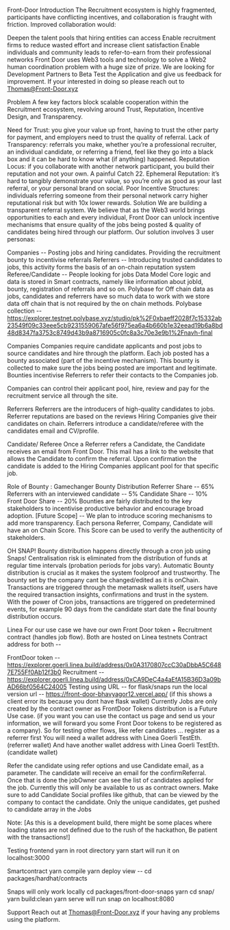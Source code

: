 Front-Door
Introduction
The Recruitment ecosystem is highly fragmented, participants have conflicting incentives, and collaboration is fraught with friction. Improved collaboration would:

Deepen the talent pools that hiring entities can access
Enable recruitment firms to reduce wasted effort and increase client satisfaction
Enable individuals and community leads to refer-to-earn from their professional networks Front Door uses Web3 tools and technology to solve a Web2 human coordination problem with a huge size of prize.
We are looking for Development Partners to Beta Test the Application and give us feedback for improvement. If your interested in doing so please reach out to Thomas@Front-Door.xyz

Problem
A few key factors block scalable cooperation within the Recruitment ecosystem, revolving around Trust, Reputation, Incentive Design, and Transparency.

Need for Trust: you give your value up front, having to trust the other party for payment, and employers need to trust the quality of referral.
Lack of Transparency: referrals you make, whether you’re a professional recruiter, an individual candidate, or referring a friend, feel like they go into a black box and it can be hard to know what (if anything) happened.
Reputation Locus: if you collaborate with another network participant, you build their reputation and not your own. A painful Catch 22.
Ephemeral Reputation: it’s hard to tangibly demonstrate your value, so you’re only as good as your last referral, or your personal brand on social.
Poor Incentive Structures: individuals referring someone from their personal network carry higher reputational risk but with 10x lower rewards.
Solution
We are building a transparent referral system. We believe that as the Web3 world brings opportunities to each and every individual, Front Door can unlock incentive mechanisms that ensure quality of the jobs being posted & quality of candidates being hired through our platform. Our solution involves 3 user personas:

Companies -- Posting jobs and hiring candidates. Providing the recruitment bounty to incentivise referrals
Referrers -- Introducing trusted candidates to jobs, this activity forms the basis of an on-chain reputation system
Referee/Candidate -- People looking for jobs
Data Model
Core logic and data is stored in Smart contracts, namely like information about jobId, bounty, registration of referrals and so on. Polybase for Off chain data as jobs, candidates and referrers have so much data to work with we store data off chain that is not required by the on chain methods. Polybase collection -- https://explorer.testnet.polybase.xyz/studio/pk%2F0xbaeff2028f7c15332ab23549f09c33eee5cb9231559067afe56f975ea6a4b660b1e32eead19b6a8bd48d8347fa3753c8749d43b9a8716905c0fc8a3c70e3e9b1%2Fnavh-final

Companies
Companies require candidate applicants and post jobs to source candidates and hire through the platform. Each job posted has a bounty associated (part of the incentive mechanism). This bounty is collected to make sure the jobs being posted are important and legitimate. Bounties incentivise Referrers to refer their contacts to the Companies job.

Companies can control their applicant pool, hire, review and pay for the recruitment service all through the site.

Referrers
Referrers are the introducers of high-quality candidates to jobs. Referrer reputations are based on the reviews Hiring Companies give their candidates on chain. Referrers introduce a candidate/referee with the candidates email and CV/profile.

Candidate/ Referee
Once a Referrer refers a Candidate, the Candidate receives an email from Front Door. This mail has a link to the website that allows the Candidate to confirm the referral. Upon confirmation the candidate is added to the Hiring Companies applicant pool for that specific job.

Role of Bounty : Gamechanger
Bounty Distribution
Referrer Share -- 65%
Referrers with an interviewed candidate -- 5%
Candidate Share -- 10%
Front Door Share -- 20%
Bounties are fairly distributed to the key stakeholders to incentivise productive behavior and encourage broad adoption. [Future Scope] -- We plan to introduce scoring mechanisms to add more transparency. Each persona Referrer, Company, Candidate will have an on Chain Score. This Score can be used to verify the authenticity of stakeholders.

OH SNAP!
Bounty distribution happens directly through a cron job using Snaps! Centralisation risk is eliminated from the distribution of funds at regular time intervals (probation periods for jobs vary). Automatic Bounty distribution is crucial as it makes the system foolproof and trustworthy. The bounty set by the company cant be changed/edited as it is onChain. Transactions are triggered through the metamask wallets itself, users have the required transaction insights, confirmations and trust in the system. With the power of Cron jobs, transactions are triggered on predetermined events, for example 90 days from the candidate start date the final bounty distribution occurs.

Linea
For our use case we have our own Front Door token + Recruitment contract (handles job flow). Both are hosted on Linea testnets Contract address for both --

FrontDoor token -- https://explorer.goerli.linea.build/address/0x0A3170807ccC30aDbbA5C6487E755Ff0Ab12f3b0
Recruitment -- https://explorer.goerli.linea.build/address/0xCA9DeC4a4aEfA15B36D3a09bAD66bf0564C24005
Testing using URL -- for flask/snaps run the local version
url -- https://front-door-bhavyagor12.vercel.app/ (if this shows a client error its because you dont have flask wallet) Currently Jobs are only created by the contract owner as FrontDoor Tokens distribution is a Future Use case. (if you want you can use the contact us page and send us your information, we will forward you some Front Door tokens to be registered as a company). So for testing other flows, like refer candidates ... register as a referrer first You will need a wallet address with Linea Goerli TestEth. (referrer wallet) And have another wallet address with Linea Goerli TestEth. (candidate wallet)

Refer the candidate using refer options and use Candidate email, as a parameter. The candidate will receive an email for the confirmReferral. Once that is done the jobOwner can see the list of candidates applied for the job. Currently this will only be available to us as contract owners. Make sure to add Candidate Social profiles like github, that can be viewed by the company to contact the candidate. Only the unique candidates, get pushed to candidate array in the Jobs

Note: [As this is a development build, there might be some places where loading states are not defined due to the rush of the hackathon, Be patient with the transactions!]

Testing frontend
yarn in root directory yarn start will run it on localhost:3000

Smartcontract
yarn compile yarn deploy view -- cd packages/hardhat/contracts

Snaps will only work locally
cd packages/front-door-snaps yarn cd snap/ yarn build:clean yarn serve will run snap on localhost:8080

Support
Reach out at Thomas@Front-Door.xyz if your having any problems using the platform.
